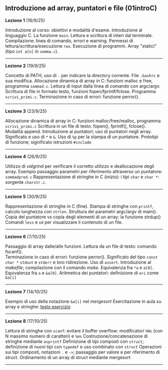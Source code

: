 ##  Introduzione ad array, puntatori e file (01introC)


**Lezione 1** (16/9/25)

Introduzione al corso: obiettivi e modalità d'esame. Introduzione al linguaggio C. La funzione `main`. Lettura e scrittura di interi dal terminale. Compilazione: linea di comando, errori e warning. Permessi di lettura/scrittura/esecuzione `rwx`. Esecuzione di programmi. Array "statici" (tipo `int a[n]` in `somma.c`). 

-----------------------

**Lezione 2** (19/9/25)


Concetto di PATH, uso di `.` per indicare la directory corrente. File `.bashrc` e sua modifica. 
Allocazione dinamica di array in C: funzioni malloc e free, programma `sommad.c`.
Lettura di input dalla linea di comando con argc/argv. 
Scrittura di file in formato testo, funzioni fopen/fprintf/fclose. Programma `scrivi_primi.c`.
Terminazione in caso di errori: funzione perror().

-------

**Lezione 3** (23/9/25)

Allocazione dinamica di array in C: funzioni malloc/free/realloc, programma `scrivi_primi.c`
Scrittura in un file di testo: fopen(), fprintf(), fclose(). Modalità append.
Introduzione ai puntatori; uso di puntatori negli array.
Significato e uso di `*` e `&`. Uso di `%p` per la stampa di un puntatore. 
Prototipi di funzione; significato istruzioni `#include`

-------

**Lezione 4** (26/9/25)

Utilizzo di *valgrind* per verificare il corretto utilizzo e deallocazione degli array.
Esempio passaggio parametri per riferimento attraverso un puntatore: `sommadprod.c`
Rappresentazione di stringhe in C (inizio): i tipi `char` e `char *`: sorgente `charstr.c`.


------------

**Lezione 5** (30/9/25)

Rappresentazione di stringhe in C (fine).
Stampa di stringhe con `printf`, calcolo lunghezza con `strlen`. 
Struttura dei parametri argc/argv di main().
Copia del puntatore vs copia degli elementi di un array: la funzione strdup()
Comandi `less` e `od` per visualizzare il contenuto di un file.


------------

**Lezione 6** (7/10/25)

Passaggio di array dalle/alle funzioni.
Lettura da un file di testo: comando fscanf().  
Terminazione in caso di errori: funzione perror(). Significato del tipo `const char *`
`stdout` e `stderr` e loro ridirezione.
Uso di `assert`.
Introduzione al *makefile*; compilazione con il comando *make*.
Equivalenza fra `*a` e `a[0]`.
Equivalenza fra `a` e `&a[0]`.
Aritmetica dei puntatori: definizione di `a+i` come `&a[i]`


------------

**Lezione 7** (14/10/25)

Esempio di uso della notazione `&a[i]` nel *mergesort*
Esercitazione in aula su array e stringhe: [testo esercizio](https://elearning.di.unipi.it/mod/page/view.php?id=24746)


----

**Lezione 8** (17/10/25)


Lettura di stringhe con `scanf`: evitare il buffer overflow: modificatori `%Ns` (con N massimo numero di caratteri) e `%ms`
Costruzione/concatenazione di stringhe mediante `asprintf` 
Definizione di tipi composti con `struct`; definizione di nuovi tipi con `typedef` e uso combinato con `struct`
Operazioni sui tipi composti, notazioni `.` e  `->`; passaggio per valore e per riferimento di struct. 
Ordinamento di un array di struct mediante mergesort


----


